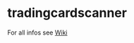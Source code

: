 # tradingcardscanner
For all infos see [Wiki](https://github.com/davidbrueggemann/tradingcardscanner/wiki/Trading-Card-Scanner)
